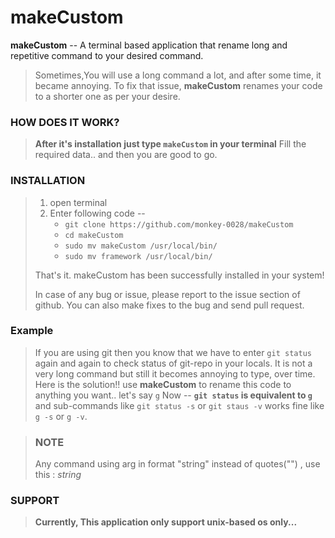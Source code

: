 # makeCustom

**makeCustom** --  A terminal based application that rename long and repetitive command to your desired command.
  

> Sometimes,You will use a long command a lot, and after some time, it became annoying.
> To fix that issue, **makeCustom** renames your code to a shorter one as per your desire.
>
### HOW DOES IT WORK?	
> **After it's installation just type `makeCustom` in your terminal**
> Fill the required data.. and then you are good to go.

### INSTALLATION
> 1. open terminal
> 2. Enter following code --
>		* `git clone https://github.com/monkey-0028/makeCustom`
>		* `cd makeCustom`
>		* `sudo mv makeCustom /usr/local/bin/`
>    * `sudo mv framework /usr/local/bin/` 
>
> That's it.
> makeCustom has been successfully installed in your system!
> 
>
> In case of any bug or issue, please report to the issue section of github.
> You can also make fixes to the bug and send pull request.
>
### Example
> If you are using git then you know that we have to enter `git status` again and again to check status of git-repo in your locals.
> It is not a very long command but still it becomes annoying to type, over time.
> Here is the solution!!
> use **makeCustom** to rename this code to anything you want.. let's say `g`
> Now -- **`git status` is equivalent to `g`**
> and sub-commands like `git status -s` or `git staus -v` works fine like `g -s` or `g -v`.


> ### NOTE ###
> Any command using arg in format "string"
> instead of quotes("") , use this : _string_
> 
### SUPPORT
>**Currently, This application only support unix-based os only...**
>
